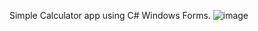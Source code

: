 Simple Calculator app using C# Windows Forms.
![image](https://user-images.githubusercontent.com/105948967/176550440-caa48385-45ec-4fc4-a427-6f89063e55d8.png)

